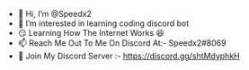 - 👋 Hi, I’m @Speedx2
- 👀 I’m interested in learning coding discord bot
- 😏 Learning How The Internet Works 😆
- 📫 Reach Me Out To Me On Discord At:- Speedx2#8069
- 🔗 Join My Discord Server :- https://discord.gg/shtMdyphkH

<!---
Speedx2/Speedx2 is a ✨ special ✨ repository because its `README.md` (this file) appears on your GitHub profile.
You can click the Preview link to take a look at your changes.
--->

